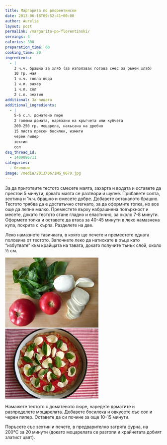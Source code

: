 ```yaml
---
title: Маргарита по флорентински
date: 2013-06-18T09:52:41+00:00
author: Aurelia
layout: post
permalink: /margarita-po-florentinski/
servings: 4
calories: 500
preparation_time: 60
cooking_time: 20
ingredients:
  - |
    3 ч.ч. брашно за хляб (аз използвах готова смес за ръжен хлаб)
    10 гр. мая
    1 ч.ч. топла вода
    1 ч.л. захар
    1 ч.л. сол
    2 с.л. зехтин
additional: За пицата
additional_ingredients:
  - |
    5-6 с.л. доматено пюре
    2 големи домата, нарязани на кръгчета или кубчета
    200-250 гр. моцарела, накъсана на дребно
    15 листа пресен босилек, измити
    черен пипер
    зехтин
    сол
dsq_thread_id:
  - 1409086711
categories:
  - Основни
image: /media/2013/06/IMG_0679.jpg
---
```

За да приготвите тестото смесете маята, захарта и водата и оставете да престои 5 минути, докато маята се разтвори и шупне. Прибавете солта, зехтина и 1ч.ч. брашно и смесете добре. Добавете останалото брашно. Тестото трябва да е достатъчно стегнато, за да оформите топка, но все още да лепне малко. Преместете върху набрашнена повърхност и месете, докато тестото стане гладно и еластично, за около 7-8 минути. Оформете топка и оставете да втаса за 40-45 минути в леко намазнена купа, покрита с кърпа. Разделете на две.
  
Леко намазнете тавичката, в която ще печете и преместете едната половина от тестото. Започнете леко да натискате в ръце като &#8220;избутвате&#8221; към крайщата на тавата, докато получите тънък слой, около ½ см.
  
<img src="/media/2013/06/IMG_0658-300x225.jpg" class="alignleft" />
<img src="/media/2013/06/IMG_0665-300x225.jpg" class="alignright" />
  
Намажете тестото с доматеното пюре, наредете доматите и разпределете моцарелата. Добавете босилека и овкусете със сол и черен пипер. Оставете да си почине за още 10-15 минути.
  
Поръсете със зехтин и печете, в предварително загрята фурна, на 200°C за 20 минути (докато моцарелата се разтопи и крайчетата добият златист цвят).